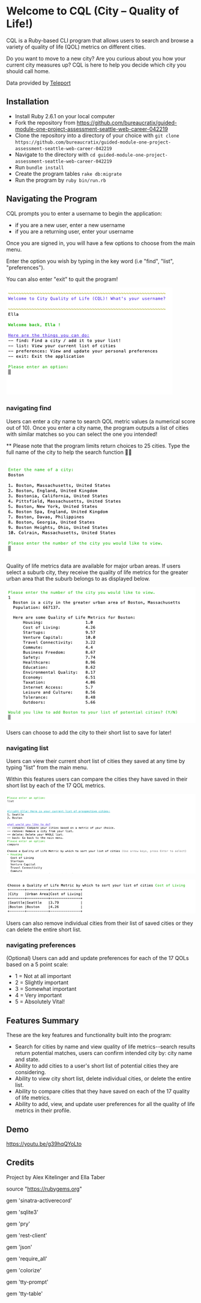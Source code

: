 # Welcome to CQL (City – Quality of Life!)


CQL is a Ruby-based CLI program that allows users to search and browse a variety of quality of life (QOL) metrics on different cities.

Do you want to move to a new city? Are you curious about you how your current city measures up? CQL is here to help you decide which city you should call home.

Data provided by [Teleport](https://developers.teleport.org )

## Installation

* Install Ruby 2.6.1 on your local computer
* Fork the repository from https://github.com/bureaucratix/guided-module-one-project-assessment-seattle-web-career-042219
* Clone the repository into a directory of your choice with
`git clone https://github.com/bureaucratix/guided-module-one-project-assessment-seattle-web-career-042219`
* Navigate to the directory with `cd guided-module-one-project-assessment-seattle-web-career-042219`
* Run `bundle install`
* Create the program tables `rake db:migrate`
* Run the program by `ruby bin/run.rb`


## Navigating the Program
CQL prompts you to enter a username to begin the application:
* if you are a new user, enter a new username
* if you are a returning user, enter your username

Once you are signed in, you will have a few options to choose from the main menu.

Enter the option you wish by typing in the key word (i.e "find", "list", "preferences").

You can also enter "exit" to quit the program!

<!-- #UPDATE THIS IMAGE!!!! -->
![main menu](images/main_menu.png)


### navigating find

Users can enter a city name to search QOL metric values (a numerical score out of 10). Once you enter a city name, the program outputs a list of cities with similar matches so you can select the one you intended!

 ** Please note that the program limits return choices to 25 cities. Type the full name of the city to help the search function 👍🏻


 ![city options](images/city_options.png)


Quality of life metrics data are available for major urban areas. If users select a suburb city, they receive the quality of life metrics for the greater urban area that the suburb belongs to as displayed below.

 ![qols](images/qols.png)

Users can choose to add the city to their short list to save for later!


### navigating list

Users can view their current short list of cities they saved at any time by typing "list" from the main menu.

Within this features users can compare the cities they have saved in their short list by each of the 17 QOL metrics.

 ![list](images/list.png)


 ![list_2](images/list_2.png)

Users can also remove individual cities from their list of saved cities or they can delete the entire short list.

### navigating preferences

(Optional)
Users can add and update preferences for each of the 17 QOLs based on a 5 point scale:

* 1 = Not at all important
* 2 = Slightly important
* 3 = Somewhat important
* 4 = Very important
* 5 = Absolutely Vital!

## Features Summary

These are the key features and functionality built into the program:

* Search for cities by name and view quality of life metrics--search results return potential matches, users can confirm intended city by: city name and state.
* Ability to add cities to a user's short list of potential cities they are considering.
* Ability to view city short list, delete individual cities, or delete the entire list.
* Ability to compare cities that they have saved on each of the 17 quality of life metrics.
* Ability to add, view, and update user preferences for all the quality of life metrics in their profile.

## Demo

https://youtu.be/g39hqQYoLto


## Credits
Project by Alex Kitelinger and Ella Taber

source "https://rubygems.org"

gem 'sinatra-activerecord'

gem 'sqlite3'

gem 'pry'

gem 'rest-client'

gem 'json'

gem 'require_all'

gem 'colorize'

gem 'tty-prompt'

gem 'tty-table'
